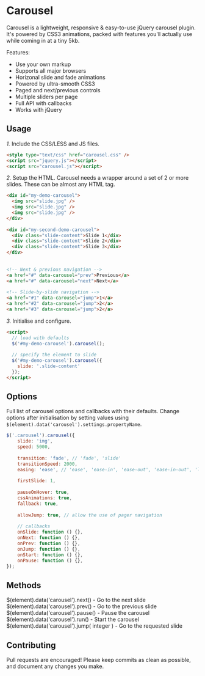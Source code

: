 Carousel
========

Carousel is a lightweight, responsive & easy-to-use jQuery carousel plugin. It's powered by CSS3 animations, packed with features you'll actually use while coming in at a tiny 5kb.

Features:
- Use your own markup
- Supports all major browsers
- Horizonal slide and fade animations
- Powered by ultra-smooth CSS3
- Paged and next/previous controls
- Multiple sliders per page
- Full API with callbacks
- Works with jQuery

## Usage

*1.* Include the CSS/LESS and JS files.

```html
<style type="text/css" href="carousel.css" />
<script src="jquery.js"></script>
<script src="carousel.js"></script>
```

*2.* Setup the HTML. Carousel needs a wrapper around a set of 2 or more slides. These can be almost any HTML tag.

```html
<div id="my-demo-carousel">
  <img src="slide.jpg" />
  <img src="slide.jpg" />
  <img src="slide.jpg" />
</div>
 
<div id="my-second-demo-carousel">
  <div class="slide-content">Slide 1</div>
  <div class="slide-content">Slide 2</div>
  <div class="slide-content">Slide 3</div>
</div>
 
 
<!-- Next & previous navigation -->
<a href="#" data-carousel="prev">Previous</a>
<a href="#" data-carousel="next">Next</a>
 
<!-- Slide-by-slide navigation -->
<a href="#1" data-carousel="jump">1</a>
<a href="#2" data-carousel="jump">2</a>
<a href="#3" data-carousel="jump">2</a>
```

*3.* Initialise and configure.

```html
<script>  
  // load with defaults
  $('#my-demo-carousel').carousel();
    
  // specify the element to slide
  $('#my-demo-carousel').carousel({
    slide: '.slide-content'
  });
</script>
```

## Options

Full list of carousel options and callbacks with their defaults. Change options after initialisation by setting values using ```$(element).data('carousel').settings.propertyName```.

```js
$('.carousel').carousel({
    slide: 'img',
    speed: 5000,
 
    transition: 'fade', // 'fade', 'slide'
    transitionSpeed: 2000,
    easing: 'ease', // 'ease', 'ease-in', 'ease-out', 'ease-in-out', 'linear'
 
    firstSlide: 1,
 
    pauseOnHover: true,
    cssAnimations: true,
    fallback: true,
 
    allowJump: true, // allow the use of pager navigation
 
    // callbacks
    onSlide: function () {},
    onNext: function () {},
    onPrev: function () {},
    onJump: function () {},
    onStart: function () {},
    onPause: function () {},
});
```

## Methods

$(element).data('carousel').next()  - Go to the next slide
$(element).data('carousel').prev()	- Go to the previous slide
$(element).data('carousel').pause()	- Pause the carousel
$(element).data('carousel').run()	- Start the carousel
$(element).data('carousel').jump( integer )	- Go to the requested slide

## Contributing

Pull requests are encouraged! Please keep commits as clean as possible, and document any changes you make.

